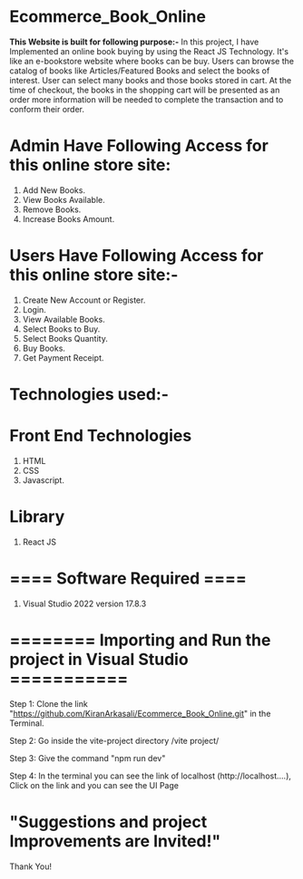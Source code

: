 # Ecommerce_Book_Online

**This Website is built for following purpose:-** 
In this project, I have Implemented an online book buying by using the React JS Technology. It's like an e-bookstore website where books can be buy. Users can browse the catalog of books like Articles/Featured Books and select the books of interest. User can select many books and those books stored in cart. At the time of checkout, the books in the shopping cart will be presented as an order more information will be needed to complete the transaction and to conform their order.

# Admin Have Following Access for this online store site:
1. Add New Books.
2. View Books Available.
3. Remove Books.
4. Increase Books Amount.

# Users Have Following Access for this online store site:-
1. Create New Account or Register.
2. Login.
3. View Available Books.
4. Select Books to Buy.
5. Select Books Quantity.
6. Buy Books.
7. Get Payment Receipt.

# Technologies used:-
# Front End Technologies
1. HTML
2. CSS
3. Javascript.

# Library
1. React JS 

# ==== Software Required ====
1. Visual Studio 2022 version 17.8.3

# ======== Importing and Run the project in Visual Studio ===========
Step 1: Clone the link "https://github.com/KiranArkasali/Ecommerce_Book_Online.git" in the Terminal.

Step 2: Go inside the vite-project directory /vite project/

Step 3: Give the command "npm run dev"

Step 4: In the terminal you can see the link of localhost (http://localhost....), Click on the link and you can see the UI Page

# "Suggestions and project Improvements are Invited!"

Thank You!
